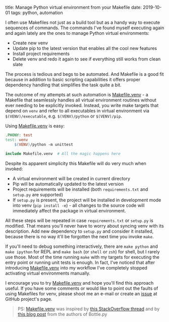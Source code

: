 title: Manage Python virtual environment from your Makefile
date: 2019-10-01
tags: python, automation

I often use Makefiles not just as a build tool but as a handy way to execute
sequences of commands. The commands I've found myself executing again and
again lately are the ones to manage Python virtual environments:

- Create new venv
- Update pip to the latest version that enables all the cool new features
- Install project requirements
- Delete venv and redo it again to see if everything still works from clean slate

The process is tedious and begs to be automated. And Makefile is a good fit
because in addition to basic scripting capabilities it offers proper
dependency handling that simplifies the task quite a bit.

The outcome of my attempts at such automation is [Makefile.venv] - a Makefile
that seamlessly handles all virtual environment routines without ever needing
to be explicitly invoked. Instead, you write make targets that depend on
`venv` and refer to all executables in virtual environment via
`$(VENV)/executable`, e.g. `$(VENV)/python` or `$(VENV)/pip`.

Using [Makefile.venv] is easy:

```Makefile
.PHONY: test
test: venv
	$(VENV)/python -m unittest

include Makefile.venv  # All the magic happens here
```

Despite its apparent simplicity this Makefile will do very much when invoked:

- A virtual environment will be created in current directory
- Pip will be automatically updated to the latest version
- Project requirements will be installed (both `requirements.txt` and
  `setup.py` are supported)
- If `setup.py` is present, the project will be installed in development mode
  into venv (`pip install -e`) - all changes to the source code will
  immediately affect the package in virtual environment.

All these steps will be repeated in case `requirements.txt` or `setup.py`
is modified. That means you'll never have to worry about syncing venv with its
description. Add new dependency to `setup.py` and consider it installed,
because there is no way it'll be forgotten the next time you invoke `make`.

If you'll need to debug something interactively, there are `make python` and
`make ipython` for REPL and `make bash` (or `shell` or `zsh`) for shell, but I
rarely use those. Most of the time running `make` with my targets for
executing the entry point or running unit tests is enough. In fact, I've
noticed that after introducing [Makefile.venv] into my workflow I've
completely stopped activating virtual environments manually.

I encourage you to try [Makefile.venv] and hope you'll find this approach
useful. If you have some comments or would like to point out the faults of
using Makefiles for venv, please shoot me an e-mail or create an [issue] at
GitHub project's page.


> PS: [Makefile.venv] was inspired by [this StackOverflow
> thread][stackoverflow] and by [this blog post][bottle] from the authors of
> Bottle.py


[Makefile.venv]: https://github.com/sio/Makefile.venv
[issue]: https://github.com/sio/Makefile.venv/issue

[bottle]: http://blog.bottlepy.org/2012/07/16/virtualenv-and-makefiles.html
[stackoverflow]: https://stackoverflow.com/questions/24736146
